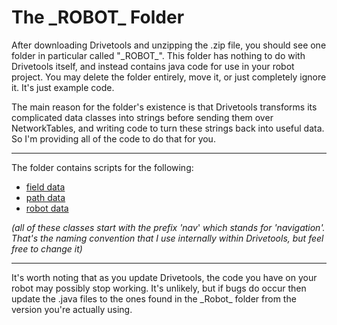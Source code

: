 # The \_ROBOT\_ Folder

After downloading Drivetools and unzipping the .zip file, you should see one folder in particular called "\_ROBOT\_".
This folder has nothing to do with Drivetools itself, and instead contains java code for use in your robot project. 
You may delete the folder entirely, move it, or just completely ignore it. It's just example code.

The main reason for the folder's existence is that Drivetools transforms its complicated data classes into strings before sending them over NetworkTables, 
and writing code to turn these strings back into useful data. So I'm providing all of the code to do that for you.

***

The folder contains scripts for the following:

* [field data](https://full-auto-robots.github.io/#dt_rob_nav_field/)
* [path data](https://full-auto-robots.github.io/#dt_rob_nav_path/)
* [robot data](https://full-auto-robots.github.io/#dt_rob_nav_robot/)

_(all of these classes start with the prefix 'nav_' _which stands for 'navigation'. 
That's the naming convention that I use internally within Drivetools, but feel free to change it)_

***

It's worth noting that as you update Drivetools, the code you have on your robot may possibly stop working. 
It's unlikely, but if bugs do occur then update the .java files to the ones found in the \_Robot\_ folder from the version you're actually using.
